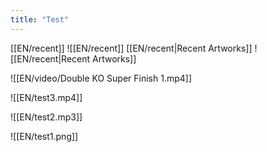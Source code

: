 ```yaml
---
title: "Test"
---
```

[[EN/recent]]
![[EN/recent]]
[[EN/recent|Recent Artworks]]
![[EN/recent|Recent Artworks]]

![[EN/video/Double KO Super Finish 1.mp4]]

![[EN/test3.mp4]]

![[EN/test2.mp3]]

![[EN/test1.png]]